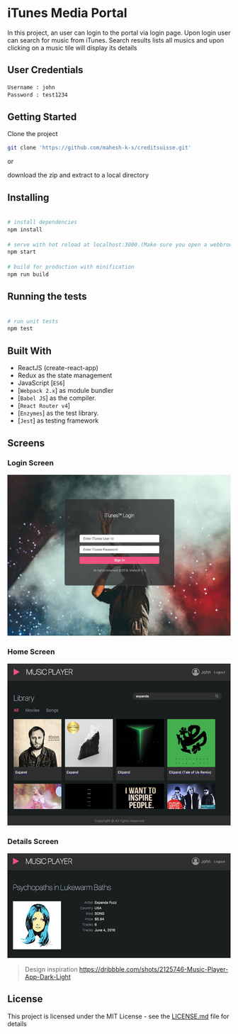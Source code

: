 # iTunes Media Portal

In this project, an user can login to the portal via login page. Upon login user can search for music from iTunes. Search results lists all musics and upon clicking on a music tile will display its details

## User Credentials
```bash
Username : john
Password : test1234
```

## Getting Started

Clone the project
```bash
git clone 'https://github.com/mahesh-k-s/creditsuisse.git'
```
or

download the zip and extract to a local directory

## Installing

```bash

# install dependencies
npm install

# serve with hot reload at localhost:3000.(Make sure you open a webbrowser with web security disabled, so project will auto-render to that browser)
npm start

# build for production with minification
npm run build

```

## Running the tests
```bash

# run unit tests
npm test

```

## Built With

- ReactJS (create-react-app)
- Redux as the state management
- JavaScript [`ES6`]
- [`Webpack 2.x`] as module bundler
- [`Babel JS`] as the compiler.
- [`React Router v4`]
- [`Enzymes`] as the test library.
- [`Jest`] as testing framework

## Screens

### Login Screen
![Login](./docs/login.png)

### Home Screen
![Home Screen](./docs/screen1.png)

### Details Screen
![Details Screen](./docs/screen2.png)

> Design inspiration https://dribbble.com/shots/2125746-Music-Player-App-Dark-Light

## License

This project is licensed under the MIT License - see the [LICENSE.md](LICENSE.md) file for details
